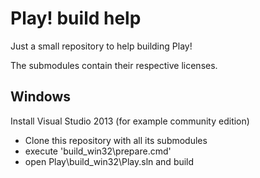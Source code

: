 # Play! build help

Just a small repository to help building Play!

The submodules contain their respective licenses.  

## Windows

Install Visual Studio 2013 (for example community edition)

* Clone this repository with all its submodules
* execute 'build_win32\prepare.cmd'
* open Play\build_win32\Play.sln and build
